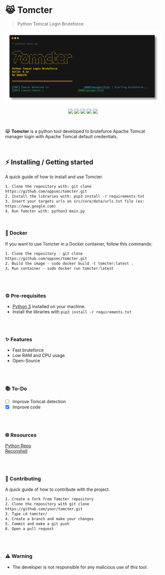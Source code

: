 # 😹 Tomcter
> Python Tomcat Login Bruteforce

<div align="center">
    <img src="./assets/out.png">
</div>

<p align="center">
    <img src="https://img.shields.io/github/license/oppsec/tomcter?color=orange&logo=github&logoColor=orange&style=for-the-badge">
    <img src="https://img.shields.io/github/issues/oppsec/tomcter?color=orange&logo=github&logoColor=orange&style=for-the-badge">
    <img src="https://img.shields.io/github/stars/oppsec/tomcter?color=orange&label=STARS&logo=github&logoColor=orange&style=for-the-badge">
    <img src="https://img.shields.io/github/forks/oppsec/tomcter?color=orange&logo=github&logoColor=orange&style=for-the-badge">
    <img src="https://img.shields.io/github/languages/code-size/oppsec/tomcter?color=orange&logo=github&logoColor=orange&style=for-the-badge">
</p>

<br>

<p> 😹 <b>Tomcter</b> is a python tool developed to bruteforce Apache Tomcat manager login with Apache Tomcat default credentials. </p>

<br>

## ⚡ Installing / Getting started

<p> A quick guide of how to install and use Tomcter. </p>

```
1. Clone the repository with: git clone https://github.com/oppsec/tomcter.git
2. Install the libraries with: pip3 install -r requirements.txt
3. Insert your targets urls on src/core/data/urls.txt file (ex: https://www.google.com)
4. Run Tomcter with: python3 main.py
```

<br>

### 🐳 Docker
If you want to use Tomcter in a Docker container, follow this commands:

```
1. Clone the repository - git clone https://github.com/oppsec/tomcter.git
2. Build the image - sudo docker build -t tomcter:latest .
3. Run container - sudo docker run tomcter:latest
```

<br><br>

### ⚙️ Pre-requisites
- [Python 3](https://www.python.org/downloads/) installed on your machine.
- Install the libraries with `pip3 install -r requirements.txt`

<br><br>

### ✨ Features
- Fast bruteforce
- Low RAM and CPU usage
- Open-Source

<br><br>

### 📚 To-Do
- [ ] Improve Tomcat detection
- [x] Improve code

<br><br>

### 🌐 Resources
[Python Repo](https://pythonrepo.com/repo/oppsec-tomcter-python-cryptography) <br>
[Reconshell](https://reconshell.com/tomcter-bruteforce-apache-tomcat-manager-login/)

<br><br>


### 🔨 Contributing

A quick guide of how to contribute with the project.

```
1. Create a fork from Tomcter repository
2. Clone the repository with git clone https://github.com/your/tomcter.git
3. Type cd tomcter/
4. Create a branch and make your changes
5. Commit and make a git push
6. Open a pull request
```

<br><br>

### ⚠️ Warning
- The developer is not responsible for any malicious use of this tool.
